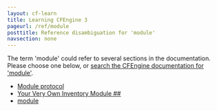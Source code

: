 ```yaml
---
layout: cf-learn
title: Learning CFEngine 3
pageurl: /ref/module
posttitle: Reference disambiguation for 'module'
navsection: none
---
```


The term 'module' could refer to several sections in the documentation. Please choose one below, or
[search the CFEngine documentation for 'module'](http://cfengine.com/docs/latest/search.html?q=module).

- [Module protocol](http://cfengine.com/docs/latest/examples-tutorials-tags.html#module-protocol)
- [Your Very Own Inventory Module \#\#](http://cfengine.com/docs/latest/guide-writing-and-serving-policy-policy-framework.html#your-very-own-inventory-module-##)
- [module](http://cfengine.com/docs/latest/reference-promise-types-commands.html#module)
